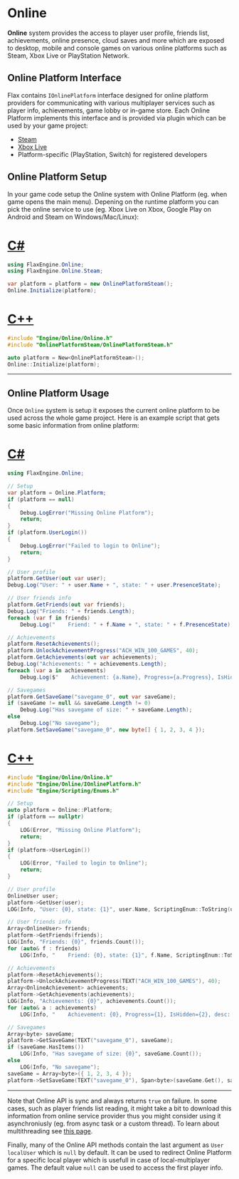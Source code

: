 # Online

**Online** system provides the access to player user profile, friends list, achievements, online presence, cloud saves and more which are exposed to desktop, mobile and console games on various online platforms such as Steam, Xbox Live or PlayStation Network.

## Online Platform Interface

Flax contains `IOnlinePlatform` interface designed for online platform providers for communicating with various multiplayer services such as player info, achievements, game lobby or in-game store. Each Online Platform implements this interface and is provided via plugin which can be used by your game project:
* [Steam](https://github.com/FlaxEngine/OnlinePlatformSteam)
* [Xbox Live](https://github.com/FlaxEngine/OnlinePlatformXboxLive)
* Platform-specific (PlayStation, Switch) for registered developers

## Online Platform Setup

In your game code setup the Online system with Online Platform (eg. when game opens the main menu). Depening on the runtime platform you can pick the online service to use (eg. Xbox Live on Xbox, Google Play on Android and Steam on Windows/Mac/Linux):

# [C#](#tab/code-csharp)
```cs
using FlaxEngine.Online;
using FlaxEngine.Online.Steam;

var platform = platform = new OnlinePlatformSteam();
Online.Initialize(platform);
```
# [C++](#tab/code-cpp)
```cpp
#include "Engine/Online/Online.h"
#include "OnlinePlatformSteam/OnlinePlatformSteam.h"

auto platform = New<OnlinePlatformSteam>();
Online::Initialize(platform);
```
***

## Online Platform Usage

Once `Online` system is setup it exposes the current online platform to be used across the whole game project. Here is an example script that gets some basic information from online platform:

# [C#](#tab/code-csharp)
```cs
using FlaxEngine.Online;

// Setup
var platform = Online.Platform;
if (platform == null)
{
    Debug.LogError("Missing Online Platform");
    return;
}
if (platform.UserLogin())
{
    Debug.LogError("Failed to login to Online");
    return;
}

// User profile
platform.GetUser(out var user);
Debug.Log("User: " + user.Name + ", state: " + user.PresenceState);

// User friends info
platform.GetFriends(out var friends);
Debug.Log("Friends: " + friends.Length);
foreach (var f in friends)
    Debug.Log("    Friend: " + f.Name + ", state: " + f.PresenceState);

// Achievements
platform.ResetAchievements();
platform.UnlockAchievementProgress("ACH_WIN_100_GAMES", 40);
platform.GetAchievements(out var achievements);
Debug.Log("Achievements: " + achievements.Length);
foreach (var a in achievements)
    Debug.Log($"    Achievement: {a.Name}, Progress={a.Progress}, IsHidden={a.IsHidden}, desc: {a.Description}");

// Savegames
platform.GetSaveGame("savegame_0", out var saveGame);
if (saveGame != null && saveGame.Length != 0)
    Debug.Log("Has savegame of size: " + saveGame.Length);
else
    Debug.Log("No savegame");
platform.SetSaveGame("savegame_0", new byte[] { 1, 2, 3, 4 });
```
# [C++](#tab/code-cpp)
```cpp
#include "Engine/Online/Online.h"
#include "Engine/Online/IOnlinePlatform.h"
#include "Engine/Scripting/Enums.h"

// Setup
auto platform = Online::Platform;
if (platform == nullptr)
{
    LOG(Error, "Missing Online Platform");
    return;
}
if (platform->UserLogin())
{
    LOG(Error, "Failed to login to Online");
    return;
}

// User profile
OnlineUser user;
platform->GetUser(user);
LOG(Info, "User: {0}, state: {1}", user.Name, ScriptingEnum::ToString(user.PresenceState));

// User friends info
Array<OnlineUser> friends;
platform->GetFriends(friends);
LOG(Info, "Friends: {0}", friends.Count());
for (auto& f : friends)
    LOG(Info, "    Friend: {0}, state: {1}", f.Name, ScriptingEnum::ToString(f.PresenceState));

// Achievements
platform->ResetAchievements();
platform->UnlockAchievementProgress(TEXT("ACH_WIN_100_GAMES"), 40);
Array<OnlineAchievement> achievements;
platform->GetAchievements(achievements);
LOG(Info, "Achievements: {0}", achievements.Count());
for (auto& a : achievements)
    LOG(Info, "    Achievement: {0}, Progress={1}, IsHidden={2}, desc: {3}", a.Name, a.Progress, a.IsHidden, a.Description);

// Savegames
Array<byte> saveGame;
platform->GetSaveGame(TEXT("savegame_0"), saveGame);
if (saveGame.HasItems())
    LOG(Info, "Has savegame of size: {0}", saveGame.Count());
else
    LOG(Info, "No savegame");
saveGame = Array<byte>({ 1, 2, 3, 4 });
platform->SetSaveGame(TEXT("savegame_0"), Span<byte>(saveGame.Get(), saveGame.Count()));
```
***

Note that Online API is sync and always returns `true` on failure. In some cases, such as player friends list reading, it might take a bit to download this information from online service provider thus you might consider using it asynchroniusly (eg. from async task or a custom thread). To learn about multithreading see [this page](../../scripting/advanced/multithreading.md).

Finally, many of the Online API methods contain the last argument as `User localUser` which is `null` by default. It can be used to redirect Online Platform for a specific local player which is usefull in case of local-multiplayer games. The default value `null` can be used to access the first player info.
